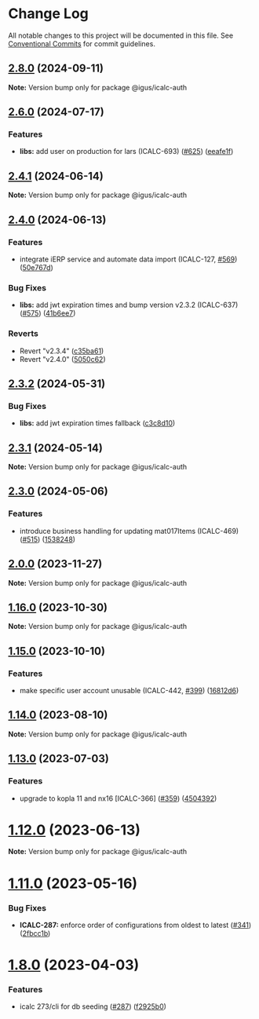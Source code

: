 # Change Log

All notable changes to this project will be documented in this file.
See [Conventional Commits](https://conventionalcommits.org) for commit guidelines.

## [2.8.0](https://github.com/igusdev/icalc/compare/v2.7.1...v2.8.0) (2024-09-11)

**Note:** Version bump only for package @igus/icalc-auth

## [2.6.0](https://github.com/igusdev/icalc/compare/v2.5.0...v2.6.0) (2024-07-17)

### Features

- **libs:** add user on production for lars (ICALC-693) ([#625](https://github.com/igusdev/icalc/issues/625)) ([eeafe1f](https://github.com/igusdev/icalc/commit/eeafe1f48622835fa99bdb59caf250613745aa29))

## [2.4.1](https://github.com/igusdev/icalc/compare/v2.4.0...v2.4.1) (2024-06-14)

**Note:** Version bump only for package @igus/icalc-auth

## [2.4.0](https://github.com/igusdev/icalc/compare/v2.3.0...v2.4.0) (2024-06-13)

### Features

- integrate iERP service and automate data import (ICALC-127, [#569](https://github.com/igusdev/icalc/issues/569)) ([50e767d](https://github.com/igusdev/icalc/commit/50e767d5d27a0960055414efd148c4f8feeabac0))

### Bug Fixes

- **libs:** add jwt expiration times and bump version v2.3.2 (ICALC-637) ([#575](https://github.com/igusdev/icalc/issues/575)) ([41b6ee7](https://github.com/igusdev/icalc/commit/41b6ee746f8f06f9b2f8c7b9225fae9ba4831e03))

### Reverts

- Revert "v2.3.4" ([c35ba61](https://github.com/igusdev/icalc/commit/c35ba61a906077b66ca04972b5da5aed8ebeb897))
- Revert "v2.4.0" ([5050c62](https://github.com/igusdev/icalc/commit/5050c6229068272c42af40711c60514233d31edf))

## [2.3.2](https://github.com/igusdev/icalc/compare/v2.3.1...v2.3.2) (2024-05-31)

### Bug Fixes

- **libs:** add jwt expiration times fallback ([c3c8d10](https://github.com/igusdev/icalc/commit/c3c8d10e65566b00516c316289a5b82f04d4093c))

## [2.3.1](https://github.com/igusdev/icalc/compare/v2.3.0...v2.3.1) (2024-05-14)

**Note:** Version bump only for package @igus/icalc-auth

## [2.3.0](https://github.com/igusdev/icalc/compare/v2.2.0...v2.3.0) (2024-05-06)

### Features

- introduce business handling for updating mat017Items (ICALC-469) ([#515](https://github.com/igusdev/icalc/issues/515)) ([1538248](https://github.com/igusdev/icalc/commit/15382482ed15f1478a0c777d9676010c21f802aa))

## [2.0.0](https://github.com/igusdev/icalc/compare/v1.16.0...v2.0.0) (2023-11-27)

**Note:** Version bump only for package @igus/icalc-auth

## [1.16.0](https://github.com/igusdev/icalc/compare/v1.15.0...v1.16.0) (2023-10-30)

**Note:** Version bump only for package @igus/icalc-auth

## [1.15.0](https://github.com/igusdev/icalc/compare/v1.14.0...v1.15.0) (2023-10-10)

### Features

- make specific user account unusable (ICALC-442, [#399](https://github.com/igusdev/icalc/issues/399)) ([16812d6](https://github.com/igusdev/icalc/commit/16812d69bb19de9d284902cef3e8fbcf1bf9974a))

## [1.14.0](https://github.com/igusdev/icalc/compare/v1.13.0...v1.14.0) (2023-08-10)

**Note:** Version bump only for package @igus/icalc-auth

## [1.13.0](https://github.com/igusdev/icalc/compare/v1.12.0...v1.13.0) (2023-07-03)

### Features

- upgrade to kopla 11 and nx16 [ICALC-366] ([#359](https://github.com/igusdev/icalc/issues/359)) ([4504392](https://github.com/igusdev/icalc/commit/45043926a9a3d88dae375084de521ece21809b9e))

# [1.12.0](https://github.com/igusdev/icalc/compare/v1.11.0...v1.12.0) (2023-06-13)

**Note:** Version bump only for package @igus/icalc-auth

# [1.11.0](https://github.com/igusdev/icalc/compare/v1.10.0...v1.11.0) (2023-05-16)

### Bug Fixes

- **ICALC-287:** enforce order of configurations from oldest to latest ([#341](https://github.com/igusdev/icalc/issues/341)) ([2fbcc1b](https://github.com/igusdev/icalc/commit/2fbcc1bf301df5368f7ad6291800039b86c5b9af))

# [1.8.0](https://github.com/igusdev/icalc/compare/v1.7.0...v1.8.0) (2023-04-03)

### Features

- icalc 273/cli for db seeding ([#287](https://github.com/igusdev/icalc/issues/287)) ([f2925b0](https://github.com/igusdev/icalc/commit/f2925b093790add78526dfc071e09e1698336677))
